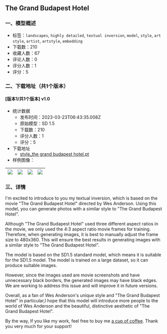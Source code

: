 ## The Grand Budapest Hotel
### 一、模型概述

- 标签：`landscapes`, `highly detailed`, `textual inversion`, `model`, `style`, `art style`, `artist`, `artstyle`, `embedding`
- 下载数：210
- 收藏人数：67
- 评论人数：0
- 评分人数：1
- 评分：5

### 二、下载地址（共1个版本）

#### [版本1/共1个版本] v1.0

- 统计数据
  - 发布时间：2023-03-23T06:43:35.008Z
  - 原始模型：SD 1.5
  - 下载数：210
  - 评分人数：1
  - 评分：5
- 下载地址
  - [style_the grand budapest hotel.pt](https://civitai.com/api/download/models/26330)
- 样例图像：

| <img src="https://image.civitai.com/xG1nkqKTMzGDvpLrqFT7WA/9f205540-5917-4d62-b400-4d36975a5100/width=450/300411.jpeg" /> | <img src="https://image.civitai.com/xG1nkqKTMzGDvpLrqFT7WA/24043060-b051-4696-8ae2-ff7302851b00/width=450/300420.jpeg" /> | <img src="https://image.civitai.com/xG1nkqKTMzGDvpLrqFT7WA/e516926f-8811-41a4-ab6f-e8ccedfa2b00/width=450/290159.jpeg" /> | <img src="https://image.civitai.com/xG1nkqKTMzGDvpLrqFT7WA/0ccb2009-1fcd-4541-dca5-4e94417b1600/width=450/290156.jpeg" /> |
| ---- | ---- | ---- | ---- |


### 三、详情
<p>I'm excited to introduce to you my textual inversion, which is based on the movie "The Grand Budapest Hotel" directed by Wes Anderson. Using this model, you can generate photos with a similar style to "The Grand Budapest Hotel".</p><p></p><p>Although "The Grand Budapest Hotel" used three different aspect ratios in the movie, we only used the 4:3 aspect ratio movie frames for training. Therefore, when generating images, it is best to manually adjust the frame size to 480x360. This will ensure the best results in generating images with a similar style to "The Grand Budapest Hotel".</p><p>The model is based on the SD1.5 standard model, which means it is suitable for the SD1.5 model. The model is trained on a large dataset, so it can produce suitable images.</p><p></p><p>However, since the images used are movie screenshots and have unnecessary black borders, the generated images may have black edges. We are working to address this issue and will improve it in future versions.</p><p></p><p>Overall, as a fan of Wes Anderson's unique style and "The Grand Budapest Hotel" in particular,I hope that this model will introduce more people to the world of Wes Anderson and the beautiful, distinctive aesthetic of "The Grand Budapest Hotel".</p><p></p><p>By the way, If you like my work, feel free to buy me <a target="_blank" rel="ugc" href="https://ko-fi.com/dalecell">a cup of coffee</a>. Thank you very much for your support!</p>
